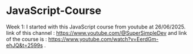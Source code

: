 # JavaScript-Course 
Week 1:
I started with this JavaScript course from youtube at 26/06/2025. link of this channel : https://www.youtube.com/@SuperSimpleDev and link of the course is : https://www.youtube.com/watch?v=EerdGm-ehJQ&t=2599s .  
